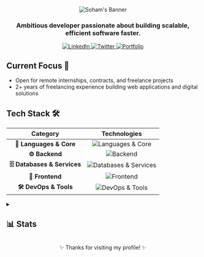 <div align="center">
  <img src="https://svg-banners.vercel.app/api?type=origin&text1=SOHAM%20&text2=💻%20Full%20Stack%20Developer&width=900&height=400" alt="Soham's Banner">

  <h3>Ambitious developer passionate about building scalable, efficient software faster.</h3>

  <p>
    <a href="https://www.linkedin.com/in/soham-sagathiya" target="_blank">
      <img src="https://img.shields.io/badge/LinkedIn-%230077B5.svg?logo=linkedin&logoColor=white" alt="LinkedIn">
    </a>
    <a href="https://twitter.com/soham901x" target="_blank">
      <img src="https://img.shields.io/badge/Twitter-%231DA1F2.svg?logo=Twitter&logoColor=white" alt="Twitter">
    </a>
    <a href="https://soham901.me" target="_blank">
      <img src="https://img.shields.io/badge/Portfolio-000000?logo=safari&logoColor=white" alt="Portfolio">
    </a>
  </p>
</div>

## Current Focus 🚀

- Open for remote internships, contracts, and freelance projects
- 2+ years of freelancing experience building web applications and digital solutions

## Tech Stack 🛠️

<div align="center">

| Category | Technologies |
|:---:|:---:|
| **🔧 Languages & Core** | <img src="https://skillicons.dev/icons?i=ts,js,python,java,cs" alt="Languages & Core"> |
| **⚙️ Backend** | <img src="https://skillicons.dev/icons?i=nodejs,express,fastapi,django,spring,bun" alt="Backend"> |
| **🗄️ Databases & Services** | <img src="https://skillicons.dev/icons?i=postgres,mongodb,sqlite,redis,supabase,appwrite,prisma" alt="Databases & Services"> |
| **🎨 Frontend** | <img src="https://skillicons.dev/icons?i=react,nextjs,vite,tailwind,bootstrap,redux,pnpm,jquery" alt="Frontend"> |
| **🛠️ DevOps & Tools** | <img src="https://skillicons.dev/icons?i=docker,aws,cloudflare,githubactions,nginx,grafana,prometheus,postman,jest" alt="DevOps & Tools"> |

</div>

<details>
<summary><h2>📊 Stats</h2></summary>
<div align="center">

[![GitHub Streak](https://github-readme-streak-stats.herokuapp.com?user=soham901&theme=dark&card_width=500)](https://git.io/streak-stats)

[![Wakatime Stats](https://github-readme-stats.vercel.app/api/wakatime?username=soham901&layout=compact&theme=dark)](https://github.com/anuraghazra/github-readme-stats)

[![GitHub Stats](https://github-readme-stats.vercel.app/api?username=soham901&show_icons=true&theme=dark&include_all_commits=true&count_private=true)](https://github.com/anuraghazra/github-readme-stats)

</div>
</details>

<div align="center">

✨ Thanks for visiting my profile! ✨

</div>
